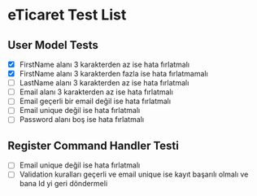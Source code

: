 # eTicaret Test List

## User Model Tests
- [x] FirstName alanı 3 karakterden az ise hata fırlatmalı
- [x] FirstName alanı 3 karakterden fazla ise hata fırlatmamalı
- [ ] LastName alanı 3 karakterden az ise hata fırlatmalı
- [ ] Email alanı 3 karakterden az ise hata fırlatmalı
- [ ] Email geçerli bir email değil ise hata fırlatmalı
- [ ] Email unique değil ise hata fırlatmalı
- [ ] Password alanı boş ise hata fırlatmalı

## Register Command Handler Testi
- [ ] Email unique değil ise hata fırlatmalı
- [ ] Validation kuralları geçerli ve email unique ise kayıt başarılı olmalı ve bana Id yi geri döndermeli